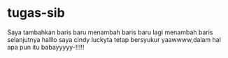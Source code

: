 # tugas-sib


Saya tambahkan baris baru
menambah baris baru lagi
menambah baris selanjutnya
halllo
saya cindy luckyta
tetap bersyukur yaawwww,dalam hal apa pun itu
babayyyyy-!!!!!

